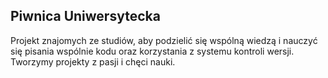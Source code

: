 ## Piwnica Uniwersytecka

Projekt znajomych ze studiów, aby podzielić się wspólną wiedzą i nauczyć się pisania wspólnie kodu oraz korzystania z systemu kontroli wersji.  
Tworzymy projekty z pasji i chęci nauki.

